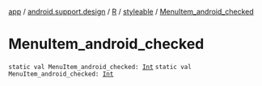 [app](../../../index.md) / [android.support.design](../../index.md) / [R](../index.md) / [styleable](index.md) / [MenuItem_android_checked](./-menu-item_android_checked.md)

# MenuItem_android_checked

`static val MenuItem_android_checked: `[`Int`](https://kotlinlang.org/api/latest/jvm/stdlib/kotlin/-int/index.html)
`static val MenuItem_android_checked: `[`Int`](https://kotlinlang.org/api/latest/jvm/stdlib/kotlin/-int/index.html)